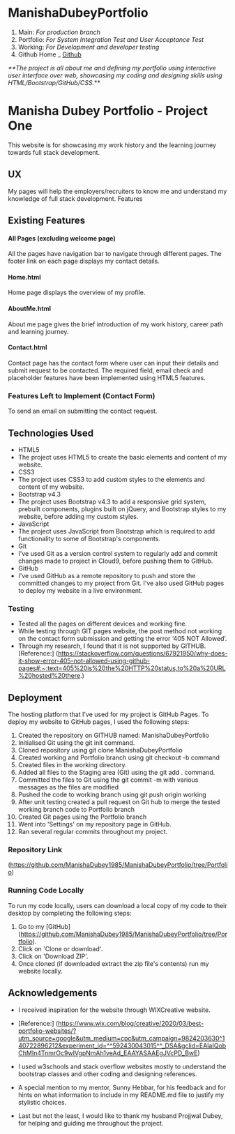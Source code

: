 # ManishaDubeyPortfolio
1. Main: 
  _For production branch_
2. Portfolio: 
   _For System Integration Test and User Acceptance Test_
3. Working: 
  _For Development and developer testing_
4. Github Home
 _ [Github](https://github.com "Github home")

_**The project is all about me and defining my portfolio using interactive user interface over web, showcasing my coding and designing skills using HTML/Bootstrap/GitHub/CSS._**

# Manisha Dubey Portfolio - Project One

This website is for showcasing my work history and the learning journey towards full stack development.

## UX
My pages will help the employers/recruiters to know me and understand my knowledge of full stack development.
Features

## Existing Features

#### All Pages (excluding welcome page)
All the pages have navigation bar to navigate through different pages. The footer link on each page displays my contact details.

#### Home.html
Home page displays the overview of my profile.

#### AboutMe.html
About me page gives the brief introduction of my work history, career path and learning journey.

#### Contact.html
Contact page has the contact form where user can input their details and submit request to be contacted. The required field, email check and placeholder features have been implemented using HTML5 features.

### Features Left to Implement (Contact Form)
To send an email on submitting the contact request.

## Technologies Used
-	HTML5
   -	The project uses HTML5 to create the basic elements and content of my website.
-	CSS3
   -	The project uses CSS3 to add custom styles to the elements and content of my website.
-	Bootstrap v4.3
   -	The project uses Bootstrap v4.3 to add a responsive grid system, prebuilt components, plugins built on jQuery, and Bootstrap styles to my website, before adding my custom styles.
-	JavaScript
   -	The project uses JavaScript from Bootstrap which is required to add functionality to some of Bootstrap's components.
-	Git
   -	I've used Git as a version control system to regularly add and commit changes made to project in Cloud9, before pushing them to GitHub.
-	GitHub
   -	I've used GitHub as a remote repository to push and store the committed changes to my project from Git. I've also used GitHub pages to deploy my website in a live environment.

### Testing
-	Tested all the pages on different devices and working fine.
-	While testing through GIT pages website, the post method not working on the contact form submission and getting the error ‘405 NOT Allowed’.
-	Through my research, I found that it is not supported by GITHUB. 
   [Reference:] (https://stackoverflow.com/questions/67921950/why-does-it-show-error-405-not-allowed-using-github-pages#:~:text=405%20is%20the%20HTTP%20status,to%20a%20URL%20hosted%20there.)

## Deployment

The hosting platform that I've used for my project is GitHub Pages. To deploy my website to GitHub pages, I used the following steps:

1.	Created the repository on GITHUB named: ManishaDubeyPortfolio
2.	Initialised Git using the git init command.
3.	Cloned repository using git clone ManishaDubeyPortfolio
4.	Created working and Portfolio branch using git checkout -b command
5.	Created files in the working directory.
6.	Added all files to the Staging area (Git) using the git add . command.
7.	Committed the files to Git using the git commit -m with various messages as the files are modified
8.	Pushed the code to working branch using git push origin working
9.	After unit testing created a pull request on Git hub to merge the tested working branch code to Portfolio branch
10.	Created Git pages using the Portfolio branch
11.	Went into 'Settings' on my repository page in GitHub.
12.	Ran several regular commits throughout my project.

### Repository Link

(https://github.com/ManishaDubey1985/ManishaDubeyPortfolio/tree/Portfolio)

### Running Code Locally
To run my code locally, users can download a local copy of my code to their desktop by completing the following steps:
1.	Go to my [GitHub] (https://github.com/ManishaDubey1985/ManishaDubeyPortfolio/tree/Portfolio).
2.	Click on 'Clone or download'.
3.	Click on 'Download ZIP'.
4.	Once cloned (if downloaded extract the zip file's contents) run my website locally.

## Acknowledgements
-	I received inspiration for the website through WIXCreative website.
  - [Reference:] (https://www.wix.com/blog/creative/2020/03/best-portfolio-websites/?utm_source=google&utm_medium=cpc&utm_campaign=9824203630^140722896212&experiment_id=^^592430043015^^_DSA&gclid=EAIaIQobChMIn4TnmrOc9wIVgpNmAh1veAd_EAAYASAAEgJVcPD_BwE)

-	I used w3schools and stack overflow websites mostly to understand the bootstrap classes and other coding and designing references.
-	A special mention to my mentor, Sunny Hebbar, for his feedback and for hints on what information to include in my README.md file to justify my stylistic choices.
-	Last but not the least, I would like to thank my husband Projjwal Dubey, for helping and guiding me throughout the project.


